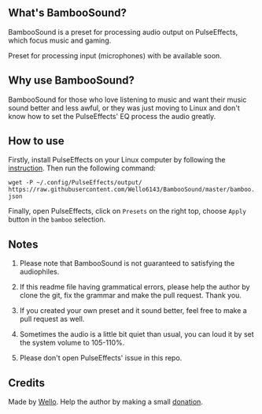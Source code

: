 
## What's BambooSound?

BambooSound is a preset for processing audio output on PulseEffects, which focus music and gaming.

Preset for processing input (microphones) with be available soon.

## Why use BambooSound?

BambooSound for those who love listening to music and want their music sound better and less awful, or they was just moving to Linux and don't know how to set the PulseEffects' EQ process the audio greatly.

## How to use

Firstly, install PulseEffects on your Linux computer by following the [instruction](https://github.com/wwmm/pulseeffects/#installation).  Then run the following command:

`wget -P ~/.config/PulseEffects/output/ https://raw.githubusercontent.com/Wello6143/BambooSound/master/bamboo.json`

Finally, open PulseEffects, click on `Presets` on the right top, choose `Apply` button in the `bamboo` selection.

## Notes

1. Please note that BambooSound is not guaranteed to satisfying the audiophiles.

2. If this readme file having grammatical errors, please help the author by clone the git, fix the grammar and make the pull request. Thank you.

3. If you created your own preset and it sound better, feel free to make a pull request as well.

4. Sometimes the audio is a little bit quiet than usual, you can loud it by set the system volume to 105-110%.

5. Please don't open PulseEffects' issue in this repo.

## Credits

Made by [Wello](https://github.com/wello6143). Help the author by making a small [donation](https://paypal.me/wello6143).
